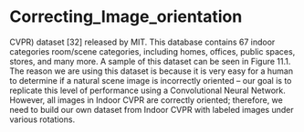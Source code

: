 # Correcting_Image_orientation
CVPR) dataset [32] released by MIT. This database contains 67 indoor categories room/scene categories, including homes, offices, public spaces, stores, and many more. A sample of this dataset can be seen in Figure 11.1.
The reason we are using this dataset is because it is very easy for a human to determine if a natural scene image is incorrectly oriented – our goal is to replicate this level of performance using a Convolutional Neural Network. However, all images in Indoor CVPR are correctly oriented; therefore, we need to build our own dataset from Indoor CVPR with labeled images under various rotations.
